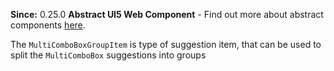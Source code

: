 **Since:** 0.25.0
**Abstract UI5 Web Component** - Find out more about abstract components [here](https://sap.github.io/ui5-webcomponents-react/?path=/docs/knowledge-base-faq--docs#what-are-abstract-ui5-web-components).

The `MultiComboBoxGroupItem` is type of suggestion item, that can be used to split the `MultiComboBox` suggestions into groups
